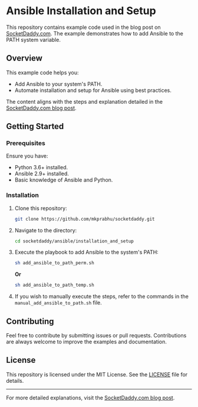 
# Ansible Installation and Setup

This repository contains example code used in the blog post on [SocketDaddy.com](https://socketdaddy.com/ansible/adding-ansible-to-path/?utm_source=github&utm_medium=example_code&utm_campaign=readme). The example demonstrates how to add Ansible to the PATH system variable.

## Overview

This example code helps you:
- Add Ansible to your system's PATH.
- Automate installation and setup for Ansible using best practices.

The content aligns with the steps and explanation detailed in the [SocketDaddy.com blog post](https://socketdaddy.com/ansible/adding-ansible-to-path/?utm_source=github&utm_medium=example_code&utm_campaign=readme).

## Getting Started

### Prerequisites
Ensure you have:
- Python 3.6+ installed.
- Ansible 2.9+ installed.
- Basic knowledge of Ansible and Python.

### Installation

1. Clone this repository:
   ```bash
   git clone https://github.com/mkprabhu/socketdaddy.git
   ```
2. Navigate to the directory:
   ```bash
   cd socketdaddy/ansible/installation_and_setup
   ```
3. Execute the playbook to add Ansible to the system's PATH:
   ```bash
   sh add_ansible_to_path_perm.sh
   ```
   **Or**
   ```bash
   sh add_ansible_to_path_temp.sh
   ```
4. If you wish to manually execute the steps, refer to the commands in the `manual_add_ansible_to_path.sh` file.


## Contributing

Feel free to contribute by submitting issues or pull requests. Contributions are always welcome to improve the examples and documentation.

## License

This repository is licensed under the MIT License. See the [LICENSE](LICENSE) file for details.

---

For more detailed explanations, visit the [SocketDaddy.com blog post](https://socketdaddy.com/ansible/adding-ansible-to-path/?utm_source=github&utm_medium=example_code&utm_campaign=readme).
